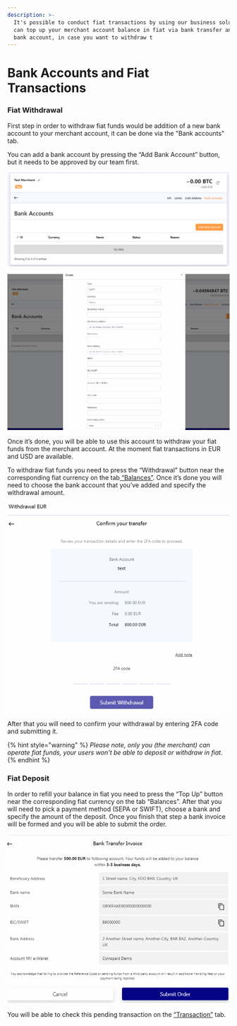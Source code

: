 ```yaml
---
description: >-
  It's possible to conduct fiat transactions by using our business solution, you
  can top up your merchant account balance in fiat via bank transfer and add a
  bank account, in case you want to withdraw t
---
```


# Bank Accounts and Fiat Transactions

### Fiat Withdrawal

First step in order to withdraw fiat funds would be addition of a new bank account to your merchant account, it can be done via the "Bank accounts" tab.  
  
You can add a bank account by pressing the “Add Bank Account” button, but it needs to be approved by our team first.

![](../.gitbook/assets/8%20%281%29.png)

![](../.gitbook/assets/9%20%281%29.png)

Once it’s done, you will be able to use this account to withdraw your fiat funds from the merchant account. At the moment fiat transactions in EUR and USD are available.

To withdraw fiat funds you need to press the “Withdrawal” button near the corresponding fiat currency on the tab[ “Balances”](balance-management.md). Once it’s done you will need to choose the bank account that you’ve added and specify the withdrawal amount.  


![](../.gitbook/assets/11%20%281%29.png)

After that you will need to confirm your withdrawal by entering 2FA code and submitting it.

{% hint style="warning" %}
_Please note, only you \(the merchant\) can operate fiat funds, your users won’t be able to deposit or withdraw in fiat._
{% endhint %}

### Fiat Deposit

In order to refill your balance in fiat you need to press the “Top Up” button near the corresponding fiat currency on the tab “Balances”. After that you will need to pick a payment method \(SEPA or SWIFT\), choose a bank and specify the amount of the deposit. Once you finish that step a bank invoice will be formed and you will be able to submit the order.

![](../.gitbook/assets/10%20%281%29.png)

You will be able to check this pending transaction on the [“Transaction”](transaction-and-address-tracking.md) tab.




